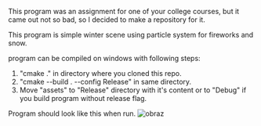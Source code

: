 This program was an assignment for one of your college courses, but it came out not so bad, so I decided to make a repository for it.

This program is simple winter scene using particle system for fireworks and snow.

program can be compiled on windows with following steps:
1. "cmake ." in directory where you cloned this repo.
2. "cmake --build . --config Release" in same directory.
3. Move "assets" to "Release" directory with it's content or to "Debug" if you build program without release flag.

Program should look like this when run.
![obraz](https://github.com/Kacper-A/mfwakParticleSystem/assets/100924917/cb5a9635-ca2a-4a33-9d1b-7e11601c9d89)
